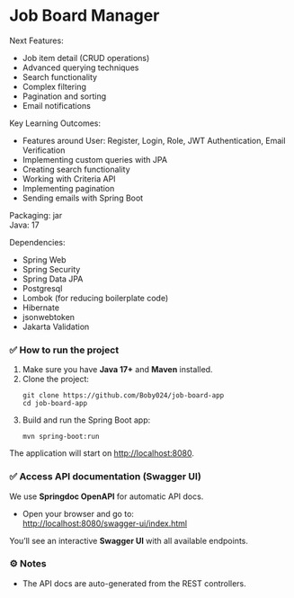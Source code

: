 # Job Board Manager

Next Features:
- Job item detail (CRUD operations)
- Advanced querying techniques
- Search functionality
- Complex filtering
- Pagination and sorting
- Email notifications

Key Learning Outcomes:
- Features around User: Register, Login, Role, JWT Authentication, Email Verification
- Implementing custom queries with JPA
- Creating search functionality
- Working with Criteria API
- Implementing pagination
- Sending emails with Spring Boot


<span>Packaging: jar</span> <br>
<span>Java: 17</span>


Dependencies:
- Spring Web
- Spring Security
- Spring Data JPA
- Postgresql
- Lombok (for reducing boilerplate code)
- Hibernate
- jsonwebtoken
- Jakarta Validation


<h3>✅ How to run the project</h3>
<ol>
  <li>Make sure you have <strong>Java 17+</strong> and <strong>Maven</strong> installed.</li>
  <li>Clone the project:
    <pre><code>git clone https://github.com/Boby024/job-board-app
cd job-board-app</code></pre>
  </li>
  <li>Build and run the Spring Boot app:
    <pre><code>mvn spring-boot:run</code></pre>
  </li>
</ol>
<p>The application will start on <a href="http://localhost:8080" target="_blank">http://localhost:8080</a>.</p>

<h3>✅ Access API documentation (Swagger UI)</h3>
<p>We use <strong>Springdoc OpenAPI</strong> for automatic API docs.</p>
<ul>
  <li>Open your browser and go to:<br>
    <a href="http://localhost:8080/swagger-ui/index.html" target="_blank">http://localhost:8080/swagger-ui/index.html</a>
  </li>
</ul>
<p>You’ll see an interactive <strong>Swagger UI</strong> with all available endpoints.</p>

<h3>⚙️ Notes</h3>
<ul>
  <li>The API docs are auto-generated from the REST controllers.</li>
</ul>
